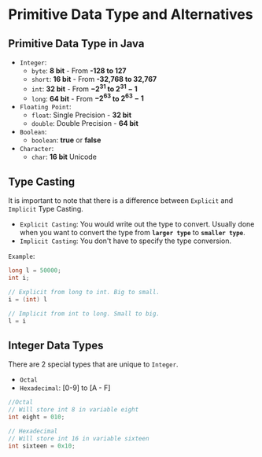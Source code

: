 # Primitive Data Type and Alternatives

## Primitive Data Type in Java

- `Integer`:
  - `byte`: **8 bit** - From **-128 to 127**
  - `short`: **16 bit** - From **-32,768 to 32,767**
  - `int`: **32 bit** - From **$-2^{31}$ to $2^{31}- 1$**
  - `long`: **64 bit** - From **$-2^{63}$ to $2^{63}- 1$**
- `Floating Point`:
  - `float`: Single Precision - **32 bit**
  - `double`: Double Precision - **64 bit**
- `Boolean`:
  - `boolean`: **true** or **false**
- `Character`:
  - `char`: **16 bit** Unicode

## Type Casting

It is important to note that there is a difference between `Explicit` and `Implicit` Type Casting.

- `Explicit Casting`: You would write out the type to convert. Usually done when you want to convert the type from **`larger type`** to **`smaller type`**.
- `Implicit Casting`: You don't have to specify the type conversion.

`Example`:

```Java
long l = 50000;
int i;

// Explicit from long to int. Big to small.
i = (int) l

// Implicit from int to long. Small to big.
l = i
```

## Integer Data Types

There are 2 special types that are unique to `Integer`.

- `Octal`
- `Hexadecimal`: [0-9] to [A - F]

```Java
//Octal
// Will store int 8 in variable eight
int eight = 010;

// Hexadecimal
// Will store int 16 in variable sixteen
int sixteen = 0x10;
```

